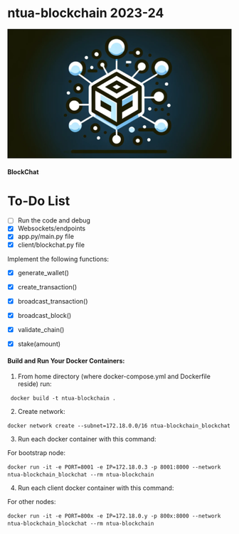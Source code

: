 # ntua-blockchain 2023-24

<p align="center">
  <img src="./images/logo.png" max-width="50%" />
</p>

#### BlockChat

# To-Do List
- [ ] Run the code and debug
- [X] Websockets/endpoints
- [X] app.py/main.py file
- [X] client/blockchat.py file

Implement the following functions:
- [x] generate_wallet()
- [x] create_transaction()
- [x] broadcast_transaction()
- [x] broadcast_block()
- [x] validate_chain()
- [x] stake(amount)


#### Build and Run Your Docker Containers:

1. From home directory (where docker-compose.yml and Dockerfile reside) run:

```  docker build -t ntua-blockchain . ```

2. Create network:

``` docker network create --subnet=172.18.0.0/16 ntua-blockchain_blockchat ```

3. Run each docker container with this command:

For bootstrap node:

```docker run -it -e PORT=8001 -e IP=172.18.0.3 -p 8001:8000 --network ntua-blockchain_blockchat --rm ntua-blockchain```

4. Run each client docker container with this command:

For other nodes:

```docker run -it -e PORT=800x -e IP=172.18.0.y -p 800x:8000 --network ntua-blockchain_blockchat --rm ntua-blockchain```